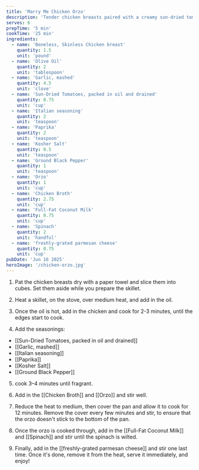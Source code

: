 ```yaml
---
title: 'Marry Me Chicken Orzo'
description: 'Tender chicken breasts paired with a creamy sun-dried tomato sauce and hearty orzo'
serves: 6
prepTime: '5 min'
cookTime: '25 min'
ingredients:
  - name: 'Boneless, Skinless Chicken breast'
    quantity: 1.5
    unit: 'pound'
  - name: 'Olive Oil'
    quantity: 2
    unit: 'tablespoon'
  - name: 'Garlic, mashed'
    quantity: 4.5
    unit: 'clove'
  - name: 'Sun-Dried Tomatoes, packed in oil and drained'
    quantity: 0.75
    unit: 'cup'
  - name: 'Italian seasoning'
    quantity: 2
    unit: 'teaspoon'
  - name: 'Paprika'
    quantity: 2
    unit: 'teaspoon'
  - name: 'Kosher Salt'
    quantity: 0.5
    unit: 'teaspoon'
  - name: 'Ground Black Pepper'
    quantity: 1
    unit: 'teaspoon'
  - name: 'Orzo'
    quantity: 1
    unit: 'cup'
  - name: 'Chicken Broth'
    quantity: 2.75
    unit: 'cup'
  - name: 'Full-Fat Coconut Milk'
    quantity: 0.75
    unit: 'cup'
  - name: 'Spinach'
    quantity: 2
    unit: 'handful'
  - name: 'freshly-grated parmesan cheese'
    quantity: 0.75
    unit: 'cup'
pubDate: 'Jun 16 2025'
heroImage: '/chicken-orzo.jpg'
---
```


1. Pat the chicken breasts dry with a paper towel and slice them into cubes. Set them aside while you prepare the skillet.

2. Heat a skillet, on the stove, over medium heat, and add in the oil.
3. Once the oil is hot, add in the chicken and cook for 2-3 minutes, until the edges start to cook.
4. Add the seasonings:

- [[Sun-Dried Tomatoes, packed in oil and drained]]
- [[Garlic, mashed]]
- [[Italian seasoning]]
- [[Paprika]]
- [[Kosher Salt]]
- [[Ground Black Pepper]]

5. cook 3–4 minutes until fragrant.

6. Add in the [[Chicken Broth]] and [[Orzo]] and stir well.
7. Reduce the heat to medium, then cover the pan and allow it to cook for 12 minutes. Remove the cover every few minutes and stir, to ensure that the orzo doesn't stick to the bottom of the pan.
8. Once the orzo is cooked through, add in the [[Full-Fat Coconut Milk]] and [[Spinach]] and stir until the spinach is wilted.
9. Finally, add in the [[freshly-grated parmesan cheese]] and stir one last time. Once it's done, remove it from the heat, serve it immediately, and enjoy!

